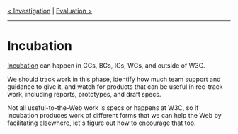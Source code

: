 [< Investigation](1.Investigation.md) | [Evaluation >](3.Evaluation.md)

---

# Incubation

[Incubation](https://www.w3.org/Guide/incubation.html) can happen in CGs, BGs, IGs, WGs, and outside of W3C.  

We should track work in this phase, identify how much team support and
guidance to give it, and watch for products that can be useful in
rec-track work, including reports, prototypes, and draft specs.

Not all useful-to-the-Web work is specs or happens at W3C, so if
incubation produces work of different forms that we can help the Web
by facilitating elsewhere, let's figure out how to encourage that too.
